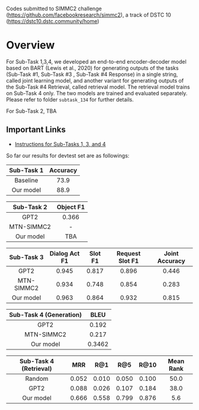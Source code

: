 Codes submitted to SIMMC2 challenge (https://github.com/facebookresearch/simmc2), 
a track of DSTC 10 (https://dstc10.dstc.community/home)

# Overview
For Sub-Task 1,3,4, we developed an end-to-end encoder-decoder model based on BART (Lewis et al., 2020) 
for generating outputs of the tasks (Sub-Task #1, Sub-Task #3 , Sub-Task #4 Response) 
in a single string, called joint learning model, and another variant 
for generating outputs of the Sub-Task #4 Retrieval, called retrieval model. 
The retrieval model trains on Sub-Task 4 only. 
The two models are trained and evaluated separately. Please refer to folder `subtask_134` for further details.

For Sub-Task 2, TBA

## Important Links

* [Instructions for Sub-Tasks 1, 3, and 4](subtask_134/README.md)


So far our results for devtest set are as followings:

| Sub-Task 1 | Accuracy |
| :------: | :------: |
| Baseline | 73.9 |
| Our model | 88.9 |


| Sub-Task 2 | Object F1 |
| :------: | :-------: |
| GPT2     |   0.366   |
| MTN-SIMMC2 | - |
| Our model | TBA |

| Sub-Task 3 | Dialog Act F1 | Slot F1 | Request Slot F1 | Joint Accuracy |
| :------: | :-----------: | :-----: | :-------------: | :------------: |
| GPT2     | 0.945         | 0.817   | 0.896           | 0.446          |
| MTN-SIMMC2 | 0.934 | 0.748 | 0.854     | 0.283          |
| Our model | 0.963 | 0.864 | 0.932     | 0.815          |

| Sub-Task 4 (Generation) |      BLEU |
| :------: | :-------: |
| GPT2     |   0.192   |
| MTN-SIMMC2 | 0.217 |
| Our model | 0.3462 |

| Sub-Task 4 (Retrieval) |    MRR    |  R@1 | R@5 | R@10 | Mean Rank |
| :------: | :-------: | :---: | :-------: | :------: | :-------: |
| Random   |   0.052   |   0.010   |   0.050   |   0.100   |   50.0   |
| GPT2     |   0.088   |   0.026   |   0.107   |   0.184   |   38.0   |
| Our model     |   0.666   |   0.558   |   0.799   |   0.876   |   5.6   |